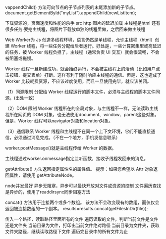 vappendChild() 方法可向节点的子节点列表的末尾添加新的子节点。
document.getElementById("myList").appendChild(newListItem);

下载资源的，页面速度和性能的杀手 src http
图片的延迟加载 主线程是html 还有很多任务·要抢主线程，将图片下载放单独的线程里做，之后回来做主线程

Web Worker为 Js 创造多线程环境，语言仍然是单线程，允许主线程（html）创建 Worker 线程，将一些任务分配给后者运行。好处是，一些计算密集型或高延迟的任务，被 Worker 线程负担了，主线程（通常负责 UI 交互）就会很流畅，不会被阻塞或拖慢。

Worker 线程一旦新建成功，就会始终运行，不会被主线程上的活动（比如用户点击按钮、提交表单）打断。这样有利于随时响应主线程的通信。但是，这也造成了 Worker 比较耗费资源，不应该过度使用，而且一旦使用完毕，就应该关闭。

（1）同源限制
分配给 Worker 线程运行的脚本文件，必须与主线程的脚本文件同源。(出处一致）

（2）DOM 限制
Worker 线程所在的全局对象，与主线程不一样，无法读取主线程所在网页的 DOM 对象，也无法使用document、window、parent这些对象。但是，Worker 线程可以navigator对象和location对象。

（3）通信联系
Worker 线程和主线程不在同一个上下文环境，它们不能直接通信，必须通过消息完成。（不在一个地方，手机发信息联系）

worker.postMessage()就是主线程传给 Worker 的数据。

主线程通过worker.onmessage指定监听函数，接收子线程发回来的消息。

getAttribute() 方法返回指定属性名的属性值。
提示：如果您希望以 Attr 对象返回属性，请使用 getAttributeNode。

node并发最好  异步无阻塞，异步可以最快开放对文件或资源的控制
 文件遍历查找是异步的，使用了readdirsync同步阻塞方法

 concat() 方法用于连接两个或多个数组。
该方法不会改变现有的数组，而仅仅会返回被连接数组的一个副本。
  results=results.concat(getFilesInDir(file));

传入一个路径，读取路径里面所有的文件
遍历读取的文件，判断当前文件是文件还是文件夹
当前目录为文件，打印出当前文件绝对路径
当前目录为文件夹，获取文件夹路径，继续读取路径下文件
遍历完目录中的所有文件为止

